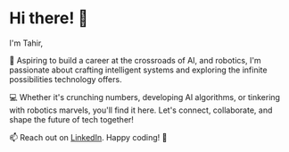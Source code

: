 # Hi there! 👋

I'm Tahir,

🚀 Aspiring to build a career at the crossroads of AI, and robotics, I'm passionate about crafting intelligent systems and exploring the infinite possibilities technology offers.

💻 Whether it's crunching numbers, developing AI algorithms, or tinkering with robotics marvels, you'll find it here. Let's connect, collaborate, and shape the future of tech together!

📫 Reach out on [LinkedIn](your-linkedin-profile). Happy coding! 🚀


<!---
khan-tahir/khan-tahir is a ✨ special ✨ repository because its `README.md` (this file) appears on your GitHub profile.
You can click the Preview link to take a look at your changes.
--->
